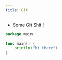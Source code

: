```yaml
---
title: Git
---
```


- Some Git Shit !

```go
package main

func main() {
    println("hi there")
}
```
